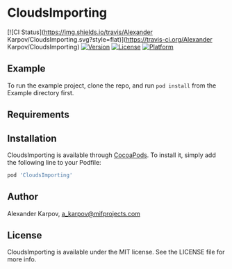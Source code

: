 # CloudsImporting

[![CI Status](https://img.shields.io/travis/Alexander Karpov/CloudsImporting.svg?style=flat)](https://travis-ci.org/Alexander Karpov/CloudsImporting)
[![Version](https://img.shields.io/cocoapods/v/CloudsImporting.svg?style=flat)](https://cocoapods.org/pods/CloudsImporting)
[![License](https://img.shields.io/cocoapods/l/CloudsImporting.svg?style=flat)](https://cocoapods.org/pods/CloudsImporting)
[![Platform](https://img.shields.io/cocoapods/p/CloudsImporting.svg?style=flat)](https://cocoapods.org/pods/CloudsImporting)

## Example

To run the example project, clone the repo, and run `pod install` from the Example directory first.

## Requirements

## Installation

CloudsImporting is available through [CocoaPods](https://cocoapods.org). To install
it, simply add the following line to your Podfile:

```ruby
pod 'CloudsImporting'
```

## Author

Alexander Karpov, a_karpov@mifprojects.com

## License

CloudsImporting is available under the MIT license. See the LICENSE file for more info.

